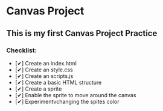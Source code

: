 # Canvas Project

## This is my first Canvas Project Practice

### Checklist:
* [✔] Create an index.html
* [✔] Create an style.css
* [✔] Create an scripts.js
* [✔] Create a basic HTML structure 
* [✔] Create a sprite
* [✔] Enable the sprite to move around the canvas
* [✔] Experimentvchanging the spites color 

